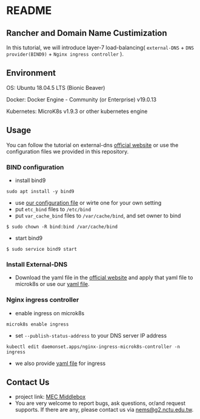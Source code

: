 # README
## Rancher and Domain Name Custimization
In this tutorial, we will introduce layer-7 load-balancing( `external-DNS` + `DNS provider(BIND9)` + `Nginx ingress controller` ).
## Environment
OS: Ubuntu 18.04.5 LTS (Bionic Beaver)

Docker:  Docker Engine - Community (or Enterprise) v19.0.13

Kubernetes: MicroK8s v1.9.3 or other kubernetes engine

## Usage
You can follow the tutorial on external-dns [official website](https://github.com/kubernetes-sigs/external-dns/blob/master/docs/tutorials/rfc2136.md) or use the configuration files we provided in this repository.


### BIND configuration
- install bind9
```shell=
sudo apt install -y bind9
```

- use [our configuration file](https://github.com/nemslab/External-DNS/tree/master/BIND9) or wirte one for your own setting
- put `etc_bind` files to `/etc/bind`
- put `var_cache_bind` files to `/var/cache/bind`, and set owner to bind
```bash=
$ sudo chown -R bind:bind /var/cache/bind
```
- start bind9
```bash=
$ sudo service bind9 start
```
### Install External-DNS
- Download the yaml file in the [official website](https://github.com/kubernetes-sigs/external-dns/blob/master/docs/tutorials/rfc2136.md) and apply that yaml file to microk8s or use our [yaml file](https://github.com/nemslab/External-DNS/tree/master/external-dns).

### Nginx ingress controller
- enable ingress on microk8s
```shell=
microk8s enable ingress
```

* set `--publish-status-address` to your DNS server IP address
```shell=
kubectl edit daemonset.apps/nginx-ingress-microk8s-controller -n ingress
```
- we also provide [yaml file](https://github.com/nemslab/External-DNS/tree/master/ingress) for ingress

## Contact Us
- project link: [MEC Middlebox](https://github.com/nemslab/MEC-Middlebox)
- You are very welcome to report bugs, ask questions, or/and request supports. If there are any, please contact us via nems@g2.nctu.edu.tw.
